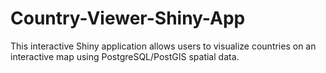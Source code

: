 # Country-Viewer-Shiny-App
This interactive Shiny application allows users to visualize countries on an interactive map using PostgreSQL/PostGIS spatial data.
